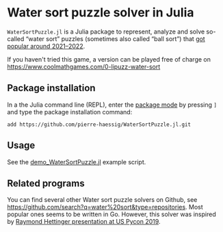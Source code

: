 # Water sort puzzle solver in Julia

`WaterSortPuzzle.jl` is a Julia package to represent, analyze and solve
so-called “water sort” puzzles (sometimes also called “ball sort”) that
[got popular around 2021–2022](https://trends.google.com/trends/explore?date=today%205-y&q=water%20sort%20puzzle).

If you haven't tried this game, a version can be played free of charge on https://www.coolmathgames.com/0-lipuzz-water-sort


## Package installation

In a the Julia command line (REPL), enter the [package mode](https://docs.julialang.org/en/v1/stdlib/Pkg/) by pressing `]` and type the package installation command:

```
add https://github.com/pierre-haessig/WaterSortPuzzle.jl.git
```


## Usage

See the [demo_WaterSortPuzzle.jl](examples/demo_WaterSortPuzzle.jl) example script.

## Related programs

You can find several other Water sort puzzle solvers on Github, see https://github.com/search?q=water%20sort&type=repositories. Most popular ones seems to be written in Go. However, this solver was inspired by [Raymond Hettinger presentation at US Pycon 2019](https://rhettinger.github.io/index.html).
